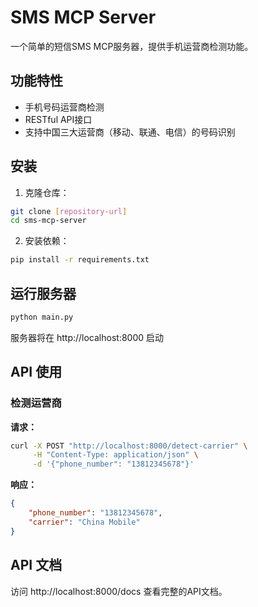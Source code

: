 # SMS MCP Server

一个简单的短信SMS MCP服务器，提供手机运营商检测功能。

## 功能特性

- 手机号码运营商检测
- RESTful API接口
- 支持中国三大运营商（移动、联通、电信）的号码识别

## 安装

1. 克隆仓库：
```bash
git clone [repository-url]
cd sms-mcp-server
```

2. 安装依赖：
```bash
pip install -r requirements.txt
```

## 运行服务器

```bash
python main.py
```

服务器将在 http://localhost:8000 启动

## API 使用

### 检测运营商

**请求：**
```bash
curl -X POST "http://localhost:8000/detect-carrier" \
     -H "Content-Type: application/json" \
     -d '{"phone_number": "13812345678"}'
```

**响应：**
```json
{
    "phone_number": "13812345678",
    "carrier": "China Mobile"
}
```

## API 文档

访问 http://localhost:8000/docs 查看完整的API文档。
